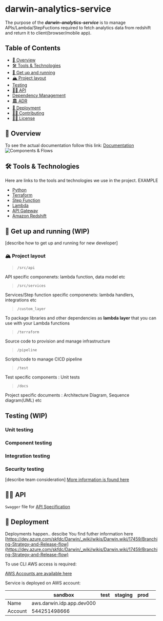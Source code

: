 # darwin-analytics-service
The purpose of the ***darwin-analytics-service*** is to manage APIs/Lambda/StepFuctions required to fetch analytics data from redshift and return it to client(browser/mobile app).

## Table of Contents
  - [👀 Overview](#-overview)
  - [🛠️ Tools & Technologies](#️-tools--technologies)
  - [🏃 Get up and running](#-get-up-and-running)
  - [🏔️ Project layout](#️-project-layout)
  - [Testing](#-testing)
  - [👩‍💻 API](#-api)
  - [Dependency Management](#-dependency--management)
  - [🏛️ ADR](#️-adr)
  - [🚢 Deployment](#-deployment)
  - [💁‍♀️ Contributing](#️-contributing)
  - [👩‍⚖️ License](#️-license)





## 👀 Overview
To see the actual documentation follow this link: [Documentation](docs/index.md)
![Components & Flows](./docs/draw.io/analytics-service.svg "Overview")
## 🛠️ Tools & Technologies

Here are links to the tools and technologies we use in the project.
EXAMPLE
- [Python](https://www.python.org/)
- [Terraform](https://www.terraform.io/)
- [Step Function](https://docs.aws.amazon.com/step-functions/latest/dg/welcome.html)
- [Lambda](https://docs.aws.amazon.com/lambda/latest/dg/welcome.html)
- [API Gateway](https://docs.aws.amazon.com/apigateway/latest/developerguide/welcome.html)
- [Amazon Redshift](https://docs.aws.amazon.com/redshift/latest/mgmt/welcome.html)

## 🏃 Get up and running (WIP)

[describe how to get up and running for new developer]


### 🏔️ Project layout
> `/src/api`

API specific componenets: lambda function, data model etc

> `/src/services`

Services/Step function specific componenets: lambda handlers, integrations etc

> `/custom_layer`

To package libraries and other dependencies as **lambda layer** that you can use with your Lambda functions

> `/terraform`

Source code to provision and manage infrastructure

> `/pipeline`

Scripts/code to manage CICD pipeline

> `/test`

Test specific components : Unit tests

> `/docs`

Project specific documents : Architecture Diagram, Sequence diagram(UML) etc


## Testing (WIP)

### Unit testing
### Component testing
### Integration testing
### Security testing 
[describe team consideration]
[More information is found here](https://skfdc.visualstudio.com/Darwin/_wiki/wikis/Darwin.wiki/17985/Security-Testing)

## 👩‍💻 API

`Swagger` file for [API Specification](./swagger/analytics-api.yaml)


## 🚢 Deployment

Deployments happen.. descibe You find futher information here [https://dev.azure.com/skfdc/Darwin/_wiki/wikis/Darwin.wiki/17459/Branching-Strategy-and-Release-flow](https://dev.azure.com/skfdc/Darwin/_wiki/wikis/Darwin.wiki/17459/Branching-Strategy-and-Release-flow)

To use CLI AWS access is required:

[AWS Accounts are available here](https://skfdc.visualstudio.com/Darwin/_wiki/wikis/Darwin.wiki/17271/AWS-Organization-and-Accounts)

Service is deployed on AWS account: 

|| sandbox | test | staging | prod |  |
|--|--|--|--|--|--|
|Name| aws.darwin.idp.app.dev000 |  |  |  |  |
|Account| 544251498666 |  |  |  |  |
